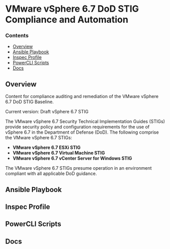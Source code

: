 # VMware vSphere 6.7 DoD STIG Compliance and Automation

### Contents
- [Overview](#overview)
- [Ansible Playbook](#ansible-playbook)
- [Inspec Profile](#inspec-profile)
- [PowerCLI Scripts](#powercli-scripts)
- [Docs](#docs)

## Overview
Content for compliance auditing and remediation of the VMware vSphere 6.7 DoD STIG Baseline.

Current version: Draft vSphere 6.7 STIG

The VMware vSphere 6.7 Security Technical Implementation Guides (STIGs) provide security policy and configuration requirements for the use of vSphere 6.7 in the Department of Defense (DoD). The following comprise the VMware vSphere 6.7 STIGs:

- **VMware vSphere 6.7 ESXi STIG**
- **VMware vSphere 6.7 Virtual Machine STIG**
- **VMware vSphere 6.7 vCenter Server for Windows STIG**

The VMware vSphere 6.7 STIGs presume operation in an environment compliant with all applicable DoD guidance.

## Ansible Playbook

## Inspec Profile

## PowerCLI Scripts

## Docs